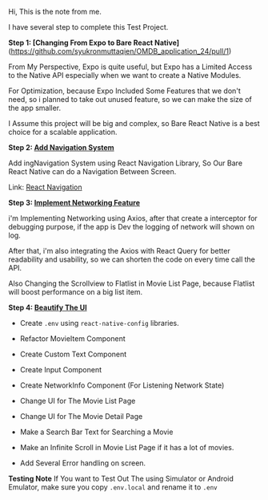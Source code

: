 Hi, This is the note from me.

  

I have several step to complete this Test Project.

  

**Step 1: [Changing From Expo to Bare React Native]**(https://github.com/syukronmuttaqien/OMDB_application_24/pull/1)

From My Perspective, Expo is quite useful, but Expo has a Limited Access to the Native API especially when we want to create a Native Modules.

  

For Optimization, because Expo Included Some Features that we don't need, so i planned to take out unused feature, so we can make the size of the app smaller.

  

I Assume this project will be big and complex, so Bare React Native is a best choice for a scalable application.

  

**Step 2: [Add Navigation System](https://github.com/syukronmuttaqien/OMDB_application_24/pull/2)**

Add ingNavigation System using React Navigation Library, So Our Bare React Native can do a Navigation Between Screen.

  Link: [React Navigation](https://reactnavigation.org/)

  

**Step 3: [Implement Networking Feature](https://github.com/syukronmuttaqien/OMDB_application_24/pull/3)**

i'm Implementing Networking using Axios, after that create a interceptor for debugging purpose, if the app is Dev the logging of network will shown on log.

  

After that, i'm also integrating the Axios with React Query for better readability and usability, so we can shorten the code on every time call the API.

Also Changing the Scrollview to Flatlist in Movie List Page, because Flatlist will boost performance on a big list item.

  

**Step 4: [Beautify The UI](https://github.com/syukronmuttaqien/OMDB_application_24/pull/4)**

- Create `.env` using `react-native-config` libraries.

- Refactor MovieItem Component

- Create Custom Text Component

- Create Input Component

- Create NetworkInfo Component (For Listening Network State)

- Change UI for The Movie List Page

- Change UI for The Movie Detail Page

- Make a Search Bar Text for Searching a Movie

- Make an Infinite Scroll in Movie List Page if it has a lot of movies.

- Add Several Error handling on screen.


**Testing Note**
If You want to Test Out The using Simulator or Android Emulator, make sure you copy `.env.local` and rename it to `.env`